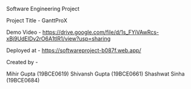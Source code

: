 Software Engineering Project 

Project Title - GanttProX

Demo Video - https://drive.google.com/file/d/1s_FYiVAwRcs-xBj9UdEIDv2rO6A1tlR1/view?usp=sharing

Deployed at - https://softwareproject-b087f.web.app/

Created by - 

Mihir Gupta (19BCE0619)
Shivansh Gupta (19BCE0661)
Shashwat Sinha (19BCE0684)
